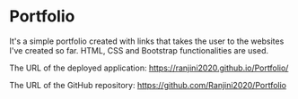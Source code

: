 # Portfolio
It's a simple portfolio created with links that takes the user to the websites I've created so far.
HTML, CSS and Bootstrap functionalities are used. 

The URL of the deployed application: https://ranjini2020.github.io/Portfolio/

The URL of the GitHub repository: https://github.com/Ranjini2020/Portfolio

